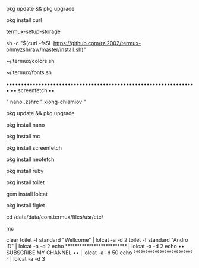 
pkg update && pkg upgrade

pkg install curl

termux-setup-storage

sh -c "$(curl -fsSL https://github.com/rzl2002/termux-ohmyzsh/raw/master/install.sh)"

~/.termux/colors.sh

~/.termux/fonts.sh

•••••••••••••••••••••••••••••••••••••••••••••••••••••••••••••••••
•• screenfetch ••

" nano .zshrc " xiong-chiamiov "

pkg update && pkg upgrade

pkg install nano

pkg install mc

pkg install screenfetch

pkg install neofetch

pkg install ruby

pkg install toilet

gem install lolcat

pkg install figlet

cd /data/data/com.termux/files/usr/etc/

mc

clear
toilet -f standard "Wellcome" | lolcat -a -d 2
toilet -f standard "Andro ID" | lolcat -a -d 2
echo °°°°°°°°°°°°°°°°°°°°°°°°°° | lolcat -a -d 2
echo •• SUBSCRIBE MY CHANNEL •• | lolcat -a -d 50
echo °°°°°°°°°°°°°°°°°°°°°°°°°° | lolcat -a -d 3
